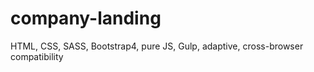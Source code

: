 # company-landing
HTML, CSS, SASS, Bootstrap4, pure JS, Gulp, adaptive,  cross-browser compatibility
